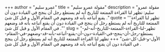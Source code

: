 +++
author = "عمرو سليم"
title = "مقولة عمرو سليم"
description = "مقولة عمرو سليم: تظهر لنا القراءة الممتعة للتاريخ أنه لم يستطع رجل أن ينجح في القيادة دون أن يقنع أتباعه بأنه قد وضعهم في المقام الأول و قبل كل شئ ."
quote = '''تظهر لنا القراءة الممتعة للتاريخ أنه لم يستطع رجل أن ينجح في القيادة دون أن يقنع أتباعه بأنه قد وضعهم في المقام الأول و قبل كل شئ .'''
slug = "تظهر-لنا-القراءة-الممتعة-للتاريخ-أنه-لم-يستطع-رجل-أن-ينجح-في-القيادة-دون-أن-يقنع-أتباعه-بأنه-قد-وضعهم-في-المقام-الأول-و-قبل-كل-شئ"
+++
تظهر لنا القراءة الممتعة للتاريخ أنه لم يستطع رجل أن ينجح في القيادة دون أن يقنع أتباعه بأنه قد وضعهم في المقام الأول و قبل كل شئ .
